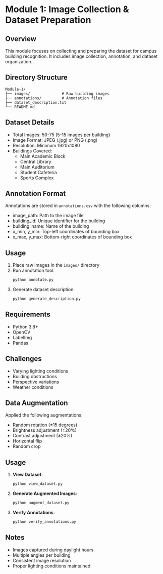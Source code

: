 # Module 1: Image Collection & Dataset Preparation

## Overview
This module focuses on collecting and preparing the dataset for campus building recognition. It includes image collection, annotation, and dataset organization.

## Directory Structure
```
Module-1/
├── images/              # Raw building images
├── annotations/         # Annotation files
├── dataset_description.txt
└── README.md
```

## Dataset Details
- Total Images: 50-75 (5-15 images per building)
- Image Format: JPEG (.jpg) or PNG (.png)
- Resolution: Minimum 1920x1080
- Buildings Covered:
  - Main Academic Block
  - Central Library
  - Main Auditorium
  - Student Cafeteria
  - Sports Complex

## Annotation Format
Annotations are stored in `annotations.csv` with the following columns:
- image_path: Path to the image file
- building_id: Unique identifier for the building
- building_name: Name of the building
- x_min, y_min: Top-left coordinates of bounding box
- x_max, y_max: Bottom-right coordinates of bounding box

## Usage
1. Place raw images in the `images/` directory
2. Run annotation tool:
   ```bash
   python annotate.py
   ```
3. Generate dataset description:
   ```bash
   python generate_description.py
   ```

## Requirements
- Python 3.8+
- OpenCV
- LabelImg
- Pandas

## Challenges
- Varying lighting conditions
- Building obstructions
- Perspective variations
- Weather conditions

## Data Augmentation
Applied the following augmentations:
- Random rotation (±15 degrees)
- Brightness adjustment (±20%)
- Contrast adjustment (±20%)
- Horizontal flip
- Random crop

## Usage
1. **View Dataset**:
   ```bash
   python view_dataset.py
   ```

2. **Generate Augmented Images**:
   ```bash
   python augment_dataset.py
   ```

3. **Verify Annotations**:
   ```bash
   python verify_annotations.py
   ```

## Notes
- Images captured during daylight hours
- Multiple angles per building
- Consistent image resolution
- Proper lighting conditions maintained 